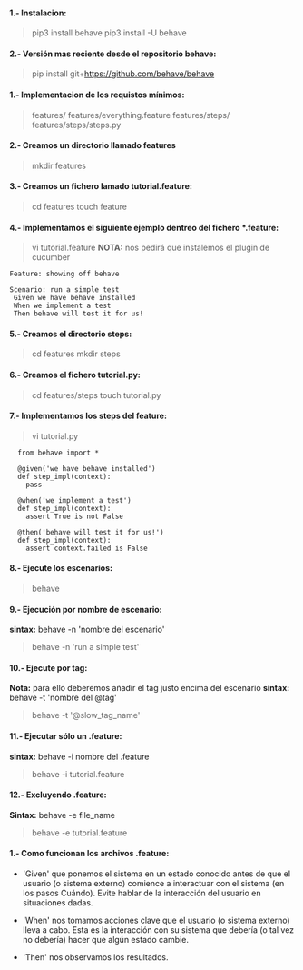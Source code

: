 #### 1.- Instalacion:
> pip3 install behave
> pip3 install -U behave

#### 2.- Versión mas reciente desde el repositorio behave:
> pip install git+https://github.com/behave/behave

#### 1.- Implementacion de los requistos mínimos:
> features/
> features/everything.feature
> features/steps/
> features/steps/steps.py

#### 2.- Creamos un directorio llamado features
> mkdir features

#### 3.- Creamos un fichero lamado tutorial.feature:
> cd features
> touch feature

#### 4.- Implementamos el siguiente ejemplo dentreo del fichero *.feature:
> vi tutorial.feature
**NOTA:** nos pedirá que instalemos el plugin de cucumber

    Feature: showing off behave

    Scenario: run a simple test
     Given we have behave installed
     When we implement a test
     Then behave will test it for us!
      
#### 5.- Creamos el directorio steps:
> cd features
> mkdir steps

#### 6.- Creamos el fichero tutorial.py:
> cd features/steps
> touch tutorial.py

#### 7.- Implementamos los steps del feature:
> vi tutorial.py

      from behave import *

      @given('we have behave installed')
      def step_impl(context):
        pass

      @when('we implement a test')
      def step_impl(context):
        assert True is not False

      @then('behave will test it for us!')
      def step_impl(context):
        assert context.failed is False

#### 8.- Ejecute los escenarios:
> behave

#### 9.- Ejecución por nombre de escenario:
**sintax:** behave -n 'nombre del escenario'
> behave -n 'run a simple test'

#### 10.- Ejecute por tag:
**Nota:** para ello deberemos añadir el tag justo encima del escenario
**sintax:** behave -t 'nombre del @tag'
> behave -t '@slow_tag_name'

#### 11.- Ejecutar sólo un .feature:
**sintax:** behave -i nombre del .feature
> behave -i tutorial.feature

#### 12.- Excluyendo .feature:
**Sintax:** behave -e file_name
> behave -e tutorial.feature

#### 1.- Como funcionan los archivos .feature:
- 'Given' que ponemos el sistema en un estado conocido antes de que el usuario (o sistema externo) comience a interactuar con el sistema (en los pasos Cuándo). Evite hablar de la interacción del usuario en situaciones dadas.

- 'When' nos tomamos acciones clave que el usuario (o sistema externo) lleva a cabo. Esta es la interacción con su sistema que debería (o tal vez no debería) hacer que algún estado cambie.

- 'Then' nos observamos los resultados.
